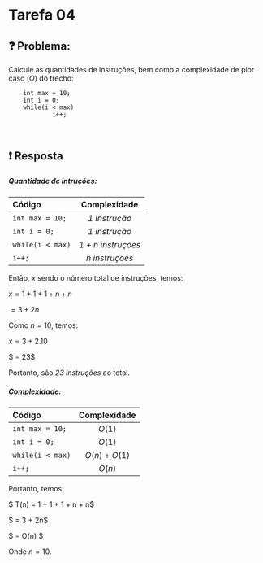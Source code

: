 # Tarefa 04

## :question: Problema:

Calcule as quantidades de instruções, bem como a
complexidade de pior caso $(O)$ do trecho:

        int max = 10;
        int i = 0;
        while(i < max)
                i++;

<br>

## :exclamation: Resposta 

##### Quantidade de intruções:

Código | Complexidade
:----- | :----------:
`int max = 10;`| *1 instrução*
`int i = 0;`| *1 instrução*
`while(i < max)`| *$1 + n$ instruções*
`i++;`| *n instruções*

Então, $x$ sendo o número total de instruções, temos:

$x = 1+1+1+n+n$

$= 3 + 2n$

Como $n=10$, temos:

$x = 3 + 2.10$

$ = 23$

Portanto, são *$23$ instruções* ao total.
##### Complexidade:

Código | Complexidade
:----- | :----------:
`int max = 10;`| $O(1)$
`int i = 0;`| $O(1)$
`while(i < max)`| $O(n)$ + $O(1)$
`i++;`| $O(n)$


Portanto, temos:


$ T(n) = 1 + 1 + 1 + n + n$

$ = 3 + 2n$ 

$ = O(n) $

Onde $n = 10$.




